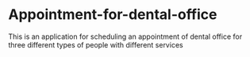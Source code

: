 # Appointment-for-dental-office
This is an application for scheduling an appointment of dental office for three different types of people with different services
